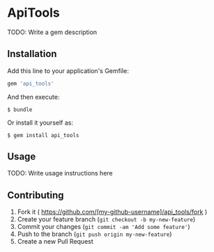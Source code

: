 # ApiTools

TODO: Write a gem description

## Installation

Add this line to your application's Gemfile:

```ruby
gem 'api_tools'
```

And then execute:

    $ bundle

Or install it yourself as:

    $ gem install api_tools

## Usage

TODO: Write usage instructions here

## Contributing

1. Fork it ( https://github.com/[my-github-username]/api_tools/fork )
2. Create your feature branch (`git checkout -b my-new-feature`)
3. Commit your changes (`git commit -am 'Add some feature'`)
4. Push to the branch (`git push origin my-new-feature`)
5. Create a new Pull Request
